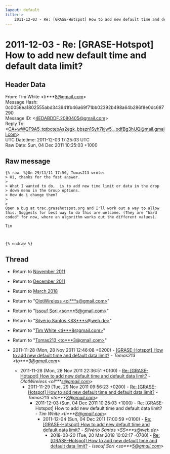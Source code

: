 ```yaml
---
layout: default
title: >
    2011-12-03 - Re: [GRASE-Hotspot] How to add new default time and default data limit?
---
```


# 2011-12-03 - Re: [GRASE-Hotspot] How to add new default time and default data limit?

## Header Data

From: Tim White \<ti***8@gmail.com\><br>
Message Hash: 0c0058ea1802555abd343941fb46a69f71bb02392b498a64b286f8e0dc687290<br>
Message ID: \<4EDABDDF.2080405@gmail.com\><br>
Reply To: \<CA+wWQF9A5_tqtbctebAs2egk_bbszn1Syh7kjw5__odfBg3hUQ@mail.gmail.com\><br>
UTC Datetime: 2011-12-03 17:25:03 UTC<br>
Raw Date: Sun, 04 Dec 2011 10:25:03 +1000<br>

## Raw message

```
{% raw  %}On 29/11/11 17:56, Tomas213 wrote:
> Hi, thanks for the fast answer.
>
> What I wanted to do,  is to add new time limit or data in the drop 
> down menu in the Group options.
> How do i change them?
>
>
Open a bug at trac.grasehotspot.org and I'll work out a way to allow 
this. Suggests for best way to do this are welcome. (They are "hard 
coded" for now, where an algorithm works out the different values).

Tim



{% endraw %}
```

## Thread

+ Return to [November 2011](/archive/2011/11)
+ Return to [December 2011](/archive/2011/12)
+ Return to [March 2018](/archive/2018/03)

+ Return to "[OlotWireless <ol***s<span>@</span>gmail.com>](/authors/ol___s_at_gmail_com)"
+ Return to "[Issouf Sori <so***5<span>@</span>gmail.com>](/authors/so___5_at_gmail_com)"
+ Return to "[Silvério Santos <SS***s<span>@</span>web.de>](/authors/ss___s_at_web_de)"
+ Return to "[Tim White <ti***8<span>@</span>gmail.com>](/authors/ti___8_at_gmail_com)"
+ Return to "[Tomas213 <to***3<span>@</span>gmail.com>](/authors/to___3_at_gmail_com)"

+ 2011-11-28 (Mon, 28 Nov 2011 12:46:08 +0200) - [[GRASE-Hotspot] How to add new default time and default data limit?](/archive/2011/11/0b948a39def79d376a1dd9e6484376a2463c59e33a866a3fc1b8e038b871c92d) - _Tomas213 \<to***3@gmail.com\>_
  + 2011-11-28 (Mon, 28 Nov 2011 22:36:51 +0100) - [Re: [GRASE-Hotspot] How to add new default time and default data limit?](/archive/2011/11/e9064cd925bbe1566a10980ce85363077c747d584882a4fc8c74531341a98a0b) - _OlotWireless \<ol***s@gmail.com\>_
    + 2011-11-29 (Tue, 29 Nov 2011 09:56:23 +0200) - [Re: [GRASE-Hotspot] How to add new default time and default data	limit?](/archive/2011/11/ac05653055baf0786eb00367daa8fa1164a7e6c54939a6639f140e6851fba61d) - _Tomas213 \<to***3@gmail.com\>_
      + 2011-12-03 (Sun, 04 Dec 2011 10:25:03 +1000) - Re: [GRASE-Hotspot] How to add new default time and default data limit? - _Tim White \<ti***8@gmail.com\>_
        + 2011-12-04 (Sun, 04 Dec 2011 17:00:59 +0100) - [Re: [GRASE-Hotspot] How to add new default time and default data limit?](/archive/2011/12/ccb040a01767a90da13d6f9668ce5d5627787257d294aed7b85e42af6235aa42) - _Silvério Santos \<SS***s@web.de\>_
          + 2018-03-20 (Tue, 20 Mar 2018 10:02:17 -0700) - [Re: [GRASE-Hotspot] How to add new default time and default data limit?](/archive/2018/03/33dd37609150168b92f0d7117ac03fe7fdce47d2ee7c9faf8053b08e50cf28bc) - _Issouf Sori \<so***5@gmail.com\>_

